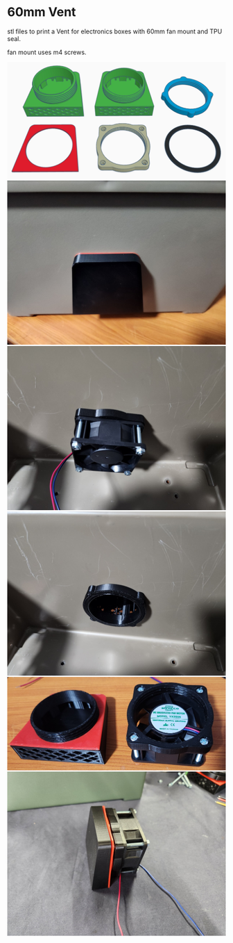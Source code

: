 # 60mm Vent

stl files to print a Vent for electronics boxes with 60mm fan mount and TPU seal.

fan mount uses m4 screws.




<img src=https://github.com/DnG-Crafts/3D_Printables/blob/main/60mm%20Vent/image.jpg><br>
<img src=https://github.com/DnG-Crafts/3D_Printables/blob/main/60mm%20Vent/image1.jpg><br>
<img src=https://github.com/DnG-Crafts/3D_Printables/blob/main/60mm%20Vent/image2.jpg><br>
<img src=https://github.com/DnG-Crafts/3D_Printables/blob/main/60mm%20Vent/image3.jpg><br>
<img src=https://github.com/DnG-Crafts/3D_Printables/blob/main/60mm%20Vent/image4.jpg><br>
<img src=https://github.com/DnG-Crafts/3D_Printables/blob/main/60mm%20Vent/image5.jpg><br>



